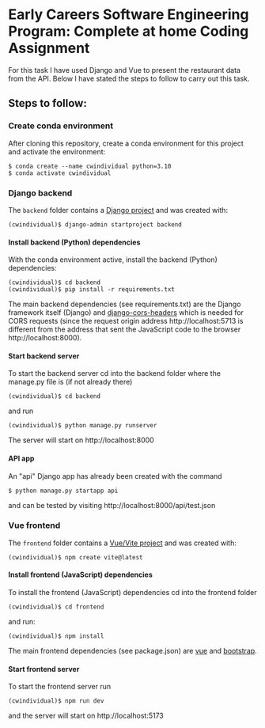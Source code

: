 # Early Careers Software Engineering Program: Complete at home Coding Assignment
For this task I have used Django and Vue to present the restaurant data from the API. Below I have stated the steps to follow to carry out this task.

## Steps to follow:

### Create conda environment

After cloning this repository, create a conda environment for this project and activate the environment:

```console
$ conda create --name cwindividual python=3.10
$ conda activate cwindividual
```

### Django backend

The `backend` folder contains a [Django project](https://docs.djangoproject.com/en/stable/intro/tutorial01/) and was created with:

```console
(cwindividual)$ django-admin startproject backend
```

#### Install backend (Python) dependencies

With the conda environment active, install the backend (Python) dependencies:

```console
(cwindividual)$ cd backend
(cwindividual)$ pip install -r requirements.txt
```

The main backend dependencies (see requirements.txt) are the Django framework itself (Django) and [django-cors-headers](https://pypi.org/project/django-cors-headers/) which is needed for CORS requests (since the request origin address http://localhost:5713 is different from the address that sent the JavaScript code to the browser http://localhost:8000).

#### Start backend server

To start the backend server cd into the backend folder where the manage.py file is (if not already there)

```console
(cwindividual)$ cd backend
```

and run

```console
(cwindividual)$ python manage.py runserver
```

The server will start on http://localhost:8000

#### API app

An "api" Django app has already been created with the command

```console
$ python manage.py startapp api
```

and can be tested by visiting http://localhost:8000/api/test.json

### Vue frontend

The `frontend` folder contains a [Vue/Vite project](https://vitejs.dev/guide/) and was created with:

```console
(cwindividual)$ npm create vite@latest
```

#### Install frontend (JavaScript) dependencies

To install the frontend (JavaScript) dependencies cd into the frontend folder

```console
(cwindividual)$ cd frontend
```

and run:

```console
(cwindividual)$ npm install
```

The main frontend dependencies (see package.json) are [vue](https://vuejs.org/guide/introduction.html) and [bootstrap](https://getbootstrap.com/docs/5.0/getting-started/download/).

#### Start frontend server

To start the frontend server run

```console
(cwindividual)$ npm run dev
```

and the server will start on http://localhost:5173
